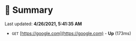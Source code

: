 # 📖 Summary
Last updated: **4/26/2021, 5:41:35 AM**

- `GET` [https://google.com](https://google.com) - **Up** (173ms)
